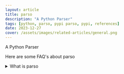 ```yaml
---
layout: article
title: parso
description: "A Python Parser"
tags: [python, parso, pypi parso, pypi, references]
date: 2023-12-27
cover: /assets/images/related-articles/general.png
---
```


A Python Parser

Here are some FAQ's about parso
<details>
<summary>What is parso</summary>
A Python Parser
</details>
